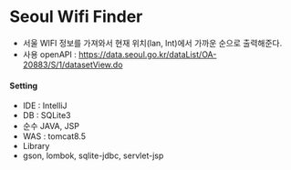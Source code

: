  # Seoul Wifi Finder
 
 - 서울 WIFI 정보를 가져와서 현재 위치(lan, lnt)에서 가까운 순으로 출력해준다.
 - 사용 openAPI : https://data.seoul.go.kr/dataList/OA-20883/S/1/datasetView.do <br/>
 
 #### Setting
 - IDE : IntelliJ
 - DB : SQLite3
 - 순수 JAVA, JSP
 - WAS : tomcat8.5
 - Library
  - gson, lombok, sqlite-jdbc, servlet-jsp
